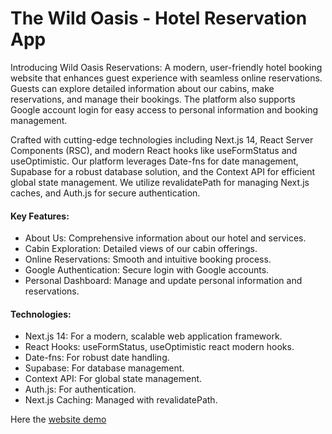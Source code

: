 # The Wild Oasis - Hotel Reservation App

Introducing Wild Oasis Reservations: A modern, user-friendly hotel booking website that enhances guest experience with seamless online reservations. Guests can explore detailed information about our cabins, make reservations, and manage their bookings. The platform also supports Google account login for easy access to personal information and booking management.

Crafted with cutting-edge technologies including Next.js 14, React Server Components (RSC), and modern React hooks like useFormStatus and useOptimistic. Our platform leverages Date-fns for date management, Supabase for a robust database solution, and the Context API for efficient global state management. We utilize revalidatePath for managing Next.js caches, and Auth.js for secure authentication.

#### Key Features:

<ul>
<li>About Us: Comprehensive information about our hotel and services.</li>
<li>Cabin Exploration: Detailed views of our cabin offerings.</li>
<li>Online Reservations: Smooth and intuitive booking process.</li>
<li>Google Authentication: Secure login with Google accounts.</li>
<li>Personal Dashboard: Manage and update personal information and reservations.</li>
</ul>

#### Technologies:

<ul>
<li>Next.js 14: For a modern, scalable web application framework.</li>
<li>React Hooks: useFormStatus, useOptimistic react modern hooks.</li>
<li>Date-fns: For robust date handling.</li>
<li>Supabase: For database management.</li>
<li>Context API: For global state management.</li>
<li>Auth.js: For authentication.</li>
<li>Next.js Caching: Managed with revalidatePath.</li>
</ul>

Here the [website demo](https://the-wild-oasis-website-01.vercel.app/)
